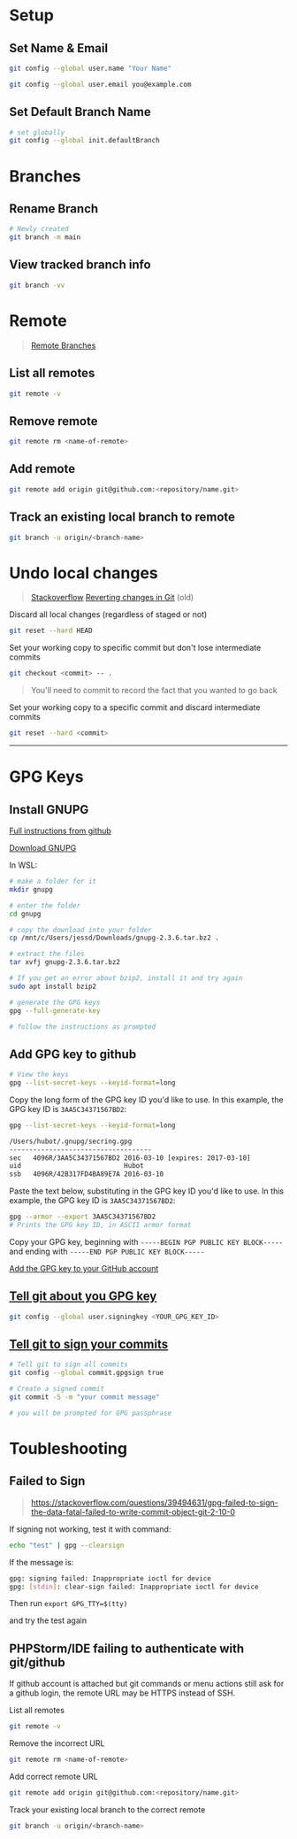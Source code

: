 # Setup

## Set Name & Email
```bash
git config --global user.name "Your Name"

git config --global user.email you@example.com
```

## Set Default Branch Name
```bash
# set globally 
git config --global init.defaultBranch
```



# Branches 

## Rename Branch
```bash
# Newly created 
git branch -m main
```

## View tracked branch info
```bash
git branch -vv
```


# Remote
> [Remote Branches](https://git-scm.com/book/it/v2/Git-Branching-Remote-Branches)


## List all remotes
```bash
git remote -v
```

## Remove remote
```bash
git remote rm <name-of-remote>
```

## Add remote
```bash
git remote add origin git@github.com:<repository/name.git>
```

## Track an existing local branch to remote
```bash
git branch -u origin/<branch-name>
```

# Undo local changes
> [Stackoverflow](https://stackoverflow.com/a/21697484)
> [Reverting changes in Git](https://www.szakmeister.net/blog/2011/oct/12/reverting-changes-git/) (old)

Discard all local changes (regardless of staged or not)
```bash
git reset --hard HEAD
```

Set your working copy to specific commit but don't lose intermediate commits
```bash
git checkout <commit> -- .
```
>  You'll need to commit to record the fact that you wanted to go back


Set your working copy to a specific commit and discard intermediate commits
```bash
git reset --hard <commit>
```




---

# GPG Keys

## Install GNUPG
[Full instructions from github](https://docs.github.com/en/authentication/managing-commit-signature-verification/generating-a-new-gpg-key)

[Download GNUPG](https://www.gnupg.org/download/index.html)

In WSL: 
```bash
# make a folder for it 
mkdir gnupg

# enter the folder
cd gnupg

# copy the download into your folder
cp /mnt/c/Users/jessd/Downloads/gnupg-2.3.6.tar.bz2 .

# extract the files
tar xvfj gnupg-2.3.6.tar.bz2

# If you get an error about bzip2, install it and try again
sudo apt install bzip2

# generate the GPG keys 
gpg --full-generate-key

# follow the instructions as prompted
```

## Add GPG key to github
```bash
# View the keys 
gpg --list-secret-keys --keyid-format=long
```

Copy the long form of the GPG key ID you'd like to use. 
In this example, the GPG key ID is `3AA5C34371567BD2`:
```bash
gpg --list-secret-keys --keyid-format=long

/Users/hubot/.gnupg/secring.gpg
------------------------------------
sec   4096R/3AA5C34371567BD2 2016-03-10 [expires: 2017-03-10]
uid                          Hubot 
ssb   4096R/42B317FD4BA89E7A 2016-03-10
```

Paste the text below, substituting in the GPG key ID you'd like to use. 
In this example, the GPG key ID is `3AA5C34371567BD2`:
```bash
gpg --armor --export 3AA5C34371567BD2
# Prints the GPG key ID, in ASCII armor format
```

Copy your GPG key, beginning with `-----BEGIN PGP PUBLIC KEY BLOCK-----` and ending with `-----END PGP PUBLIC KEY BLOCK-----`

[Add the GPG key to your GitHub account](https://docs.github.com/en/articles/adding-a-new-gpg-key-to-your-github-account)


## [Tell git about you GPG key](https://docs.github.com/en/authentication/managing-commit-signature-verification/telling-git-about-your-signing-key)
```bash
git config --global user.signingkey <YOUR_GPG_KEY_ID>
```

## [Tell git to sign your commits](https://docs.github.com/en/authentication/managing-commit-signature-verification/signing-commits)
```bash
# Tell git to sign all commits 
git config --global commit.gpgsign true

# Create a signed commit
git commit -S -m "your commit message"

# you will be prompted for GPG passphrase
```

# Toubleshooting

## Failed to Sign
> https://stackoverflow.com/questions/39494631/gpg-failed-to-sign-the-data-fatal-failed-to-write-commit-object-git-2-10-0

If signing not working, test it with command:

```bash
echo "test" | gpg --clearsign
```

If the message is:
```bash 
gpg: signing failed: Inappropriate ioctl for device
gpg: [stdin]: clear-sign failed: Inappropriate ioctl for device
```

Then run `export GPG_TTY=$(tty)`

and try the test again

## PHPStorm/IDE failing to authenticate with git/github
If github account is attached but git commands or menu actions still ask for a github login, the remote URL may be HTTPS instead of SSH.

List all remotes
```bash
git remote -v
```

Remove the incorrect URL
```bash
git remote rm <name-of-remote>
```

Add correct remote URL
```bash
git remote add origin git@github.com:<repository/name.git>
```

Track your existing local branch to the correct remote
```bash
git branch -u origin/<branch-name>
```
